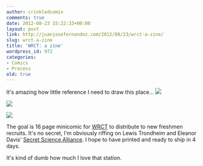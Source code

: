 ```yaml
---
author: crinkledcomix
comments: true
date: 2012-08-23 15:22:33+00:00
layout: post
link: http://juanjosefernandez.com/2012/08/23/wrct-a-zine/
slug: wrct-a-zine
title: 'WRCT: a zine'
wordpress_id: 972
categories:
- Comics
- Process
old: true
---
```


It's amazing how little reference I need to draw this place...
[![](http://fernandezjuanjose.files.wordpress.com/2012/08/photo-on-2012-08-23-at-11-11-31.jpg)](http://fernandezjuanjose.files.wordpress.com/2012/08/photo-on-2012-08-23-at-11-11-31.jpg)

[![](http://fernandezjuanjose.files.wordpress.com/2012/08/photo-on-2012-08-23-at-11-11-2.jpg)](http://fernandezjuanjose.files.wordpress.com/2012/08/photo-on-2012-08-23-at-11-11-2.jpg)

[![](http://fernandezjuanjose.files.wordpress.com/2012/08/photo-on-2012-08-23-at-11-11.jpg)](http://fernandezjuanjose.files.wordpress.com/2012/08/photo-on-2012-08-23-at-11-11.jpg)

The goal is 16 page minicomic for [WRCT](http://www.wrct.org/) to distribute to new freshmen recruits. It's no secret, I'm obviously riffing on Lewis Trondheim and Eleanor Davis' [Secret Science Alliance](http://doing-fine.com/?p=356). I hope to have printed and ready to ship in 4 days.

It's kind of dumb how much I love that station.


